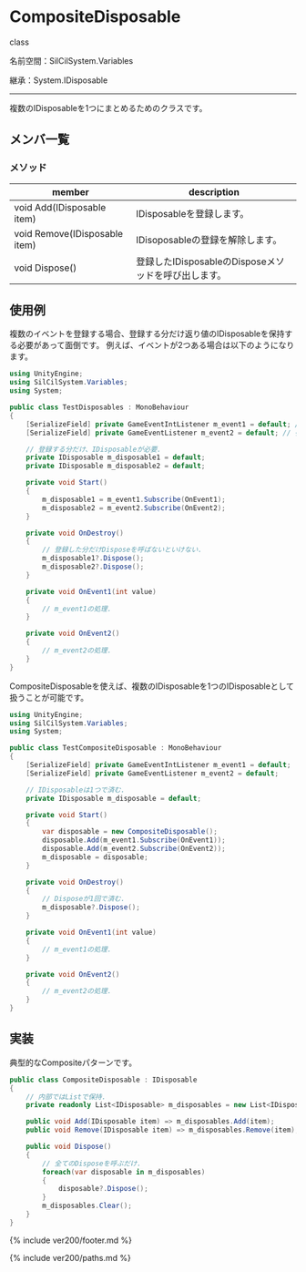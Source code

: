 # CompositeDisposable

class

名前空間：SilCilSystem.Variables

継承：System.IDisposable

---

複数のIDisposableを1つにまとめるためのクラスです。

## メンバ一覧

### メソッド

|member|description|
|-|-|
|void Add(IDisposable item)|IDisposableを登録します。|
|void Remove(IDisposable item)|IDisoposableの登録を解除します。|
|void Dispose()|登録したIDisposableのDisposeメソッドを呼び出します。|

## 使用例

複数のイベントを登録する場合、登録する分だけ返り値のIDisposableを保持する必要があって面倒です。
例えば、イベントが2つある場合は以下のようになります。

```cs
using UnityEngine;
using SilCilSystem.Variables;
using System;

public class TestDisposables : MonoBehaviour
{
    [SerializeField] private GameEventIntListener m_event1 = default; // int型のイベント.
    [SerializeField] private GameEventListener m_event2 = default; // 引数なしのイベント.

    // 登録する分だけ、IDisposableが必要.
    private IDisposable m_disposable1 = default;
    private IDisposable m_disposable2 = default;

    private void Start()
    {
        m_disposable1 = m_event1.Subscribe(OnEvent1);
        m_disposable2 = m_event2.Subscribe(OnEvent2);
    }

    private void OnDestroy()
    {
        // 登録した分だけDisposeを呼ばないといけない.
        m_disposable1?.Dispose();
        m_disposable2?.Dispose();
    }

    private void OnEvent1(int value)
    {
        // m_event1の処理.
    }

    private void OnEvent2()
    {
        // m_event2の処理.
    }
}
```

CompositeDisposableを使えば、複数のIDisposableを1つのIDisposableとして扱うことが可能です。

```cs
using UnityEngine;
using SilCilSystem.Variables;
using System;

public class TestCompositeDisposable : MonoBehaviour
{
    [SerializeField] private GameEventIntListener m_event1 = default;
    [SerializeField] private GameEventListener m_event2 = default;

    // IDisposableは1つで済む.
    private IDisposable m_disposable = default;

    private void Start()
    {
        var disposable = new CompositeDisposable();
        disposable.Add(m_event1.Subscribe(OnEvent1));
        disposable.Add(m_event2.Subscribe(OnEvent2));
        m_disposable = disposable;
    }

    private void OnDestroy()
    {
        // Disposeが1回で済む.
        m_disposable?.Dispose();
    }

    private void OnEvent1(int value)
    {
        // m_event1の処理.
    }

    private void OnEvent2()
    {
        // m_event2の処理.
    }
}
```

## 実装

典型的なCompositeパターンです。

```cs
public class CompositeDisposable : IDisposable
{
    // 内部ではListで保持.
    private readonly List<IDisposable> m_disposables = new List<IDisposable>();

    public void Add(IDisposable item) => m_disposables.Add(item);
    public void Remove(IDisposable item) => m_disposables.Remove(item);

    public void Dispose()
    {
        // 全てのDisposeを呼ぶだけ.
        foreach(var disposable in m_disposables)
        {
            disposable?.Dispose();
        }
        m_disposables.Clear();
    }
}
```

<!--- footer --->

{% include ver200/footer.md %}

<!--- 参照 --->

{% include ver200/paths.md %}
